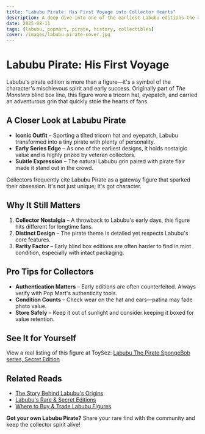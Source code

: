 ```yaml
---
title: "Labubu Pirate: His First Voyage into Collector Hearts"
description: A deep dive into one of the earliest Labubu editions—the mischievous Pirate figure that helped launch Labubu's global craze.
date: 2025-08-11
tags: [labubu, popmart, pirate, history, collectibles]
cover: /images/labubu-pirate-cover.jpg
---
```


# Labubu Pirate: His First Voyage

Labubu's pirate edition is more than a figure—it's a symbol of the character's mischievous spirit and early success. Originally part of *The Monsters* blind box line, this figure wore a tricorn hat, eyepatch, and carried an adventurous grin that quickly stole the hearts of fans.

## A Closer Look at Labubu Pirate

- **Iconic Outfit** – Sporting a tilted tricorn hat and eyepatch, Labubu transformed into a tiny pirate with plenty of personality.
- **Early Series Edge** – As one of the earliest designs, it holds nostalgic value and is highly prized by veteran collectors.
- **Subtle Expression** – The natural Labubu grin paired with pirate flair made it stand out in the crowd.

Collectors frequently cite Labubu Pirate as a gateway figure that sparked their obsession. It's not just unique; it's got character.

## Why It Still Matters

1. **Collector Nostalgia** – A throwback to Labubu's early days, this figure hits different for longtime fans.
2. **Distinct Design** – The pirate theme is detailed yet respects Labubu's core features.
3. **Rarity Factor** – Early blind box editions are often harder to find in mint condition, especially with intact packaging.

## Pro Tips for Collectors

- **Authentication Matters** – Early editions are often counterfeited. Always verify with Pop Mart's authenticity tools.
- **Condition Counts** – Check wear on the hat and ears—patina may fade photo value.
- **Store Safely** – Keep it out of sunlight and consider keeping it boxed for value retention.

## See It for Yourself

View a real listing of this figure at ToySez: [Labubu The Pirate SpongeBob series, Secret Edition](https://toysez.com/products/labubu-the-monsters-x-spongebob-series-secret-the-pirate?)

## Related Reads

- [The Story Behind Labubu's Origins](/labubu-origin)
- [Labubu's Rare & Secret Editions](/labubu-rare-secret-editions)
- [Where to Buy & Trade Labubu Figures](/where-to-buy-labubu)

**Got your own Labubu Pirate?** Share your rare find with the community and keep the collector spirit alive!
